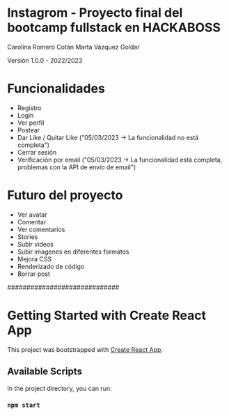 # Instagrom - Proyecto final del bootcamp fullstack en HACKABOSS

Carolina Romero Cotán
Marta Vázquez Goldar

Versión 1.0.0 - 2022/2023

# Funcionalidades

- Registro
- Login
- Ver perfil
- Postear
- Dar Like / Quitar Like ("05/03/2023 -> La funcionalidad no está completa")
- Cerrar sesión
- Verificación por email ("05/03/2023 -> La funcionalidad está completa, problemas con la API de envío de email")

# Futuro del proyecto

- Ver avatar
- Comentar
- Ver comentarios
- Stories
- Subir videos
- Subir imagenes en diferentes formatos
- Mejora CSS
- Renderizado de código
- Borrar post

#############################

# Getting Started with Create React App

This project was bootstrapped with [Create React App](https://github.com/facebook/create-react-app).

## Available Scripts

In the project directory, you can run:

### `npm start`
